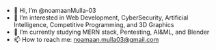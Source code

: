 - 👋 Hi, I’m @noamaanMulla-03
- 👀 I’m interested in Web Development, CyberSecurity, Artificial Intelligence, Competitive Programming, and 3D Graphics
- 🌱 I’m currently studying MERN stack, Pentesting, AI&ML, and Blender
- 📫 How to reach me: noamaan.mulla03@gmail.com

<!---
noamaanMulla-03/noamaanMulla-03 is a ✨ special ✨ repository because its `README.md` (this file) appears on your GitHub profile.
You can click the Preview link to take a look at your changes.
--->
